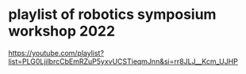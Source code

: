 # playlist of robotics symposium workshop 2022

https://youtube.com/playlist?list=PLG0LjilbrcCbEmRZuP5yxvUCSTieqmJnn&si=rr8JLJ__Kcm_UJHP
